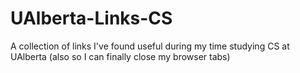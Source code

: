 # UAlberta-Links-CS
A collection of links I've found useful during my time studying CS at UAlberta (also so I can finally close my browser tabs)
